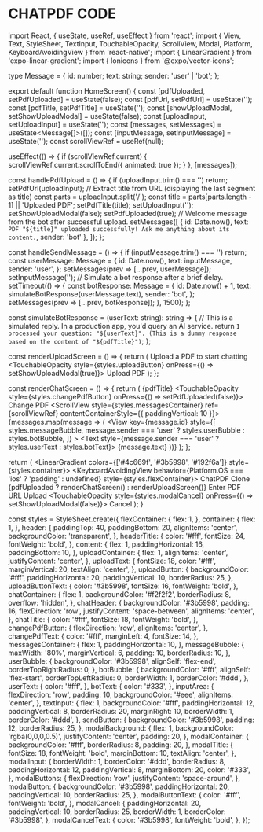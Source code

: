 # CHATPDF CODE

import React, { useState, useRef, useEffect } from 'react';
import { View, Text, StyleSheet, TextInput, TouchableOpacity, ScrollView, Modal, Platform, KeyboardAvoidingView } from 'react-native';
import { LinearGradient } from 'expo-linear-gradient';
import { Ionicons } from '@expo/vector-icons';

type Message = {
  id: number;
  text: string;
  sender: 'user' | 'bot';
};

export default function HomeScreen() {
  const [pdfUploaded, setPdfUploaded] = useState<boolean>(false);
  const [pdfUrl, setPdfUrl] = useState<string>('');
  const [pdfTitle, setPdfTitle] = useState<string>('');
  const [showUploadModal, setShowUploadModal] = useState<boolean>(false);
  const [uploadInput, setUploadInput] = useState<string>('');
  const [messages, setMessages] = useState<Message[]>([]);
  const [inputMessage, setInputMessage] = useState<string>('');
  const scrollViewRef = useRef<ScrollView>(null);

  useEffect(() => {
    if (scrollViewRef.current) {
      scrollViewRef.current.scrollToEnd({ animated: true });
    }
  }, [messages]);

  const handlePdfUpload = () => {
    if (uploadInput.trim() === '') return;
    setPdfUrl(uploadInput);
    // Extract title from URL (displaying the last segment as title)
    const parts = uploadInput.split('/');
    const title = parts[parts.length - 1] || 'Uploaded PDF';
    setPdfTitle(title);
    setUploadInput('');
    setShowUploadModal(false);
    setPdfUploaded(true);
    // Welcome message from the bot after successful upload.
    setMessages([
      { id: Date.now(), text: `PDF "${title}" uploaded successfully! Ask me anything about its content.`, sender: 'bot' },
    ]);
  };

  const handleSendMessage = () => {
    if (inputMessage.trim() === '') return;
    const userMessage: Message = {
      id: Date.now(),
      text: inputMessage,
      sender: 'user',
    };
    setMessages(prev => [...prev, userMessage]);
    setInputMessage('');
    // Simulate a bot response after a brief delay.
    setTimeout(() => {
      const botResponse: Message = {
        id: Date.now() + 1,
        text: simulateBotResponse(userMessage.text),
        sender: 'bot',
      };
      setMessages(prev => [...prev, botResponse]);
    }, 1500);
  };

  const simulateBotResponse = (userText: string): string => {
    // This is a simulated reply. In a production app, you'd query an AI service.
    return `I processed your question: "${userText}". (This is a dummy response based on the content of "${pdfTitle}")`;
  };

  const renderUploadScreen = () => {
    return (
      <View style={styles.uploadContainer}>
        <Ionicons name="document-text-outline" size={80} color="#3b5998" />
        <Text style={styles.uploadText}>Upload a PDF to start chatting</Text>
        <TouchableOpacity style={styles.uploadButton} onPress={() => setShowUploadModal(true)}>
          <Text style={styles.uploadButtonText}>Upload PDF</Text>
        </TouchableOpacity>
      </View>
    );
  };

  const renderChatScreen = () => {
    return (
      <View style={styles.chatContainer}>
        <View style={styles.chatHeader}>
          <Text style={styles.chatTitle}>{pdfTitle}</Text>
          <TouchableOpacity style={styles.changePdfButton} onPress={() => setPdfUploaded(false)}>
            <Ionicons name="refresh-circle" size={24} color="#fff" />
            <Text style={styles.changePdfText}>Change PDF</Text>
          </TouchableOpacity>
        </View>
        <ScrollView style={styles.messagesContainer} ref={scrollViewRef} contentContainerStyle={{ paddingVertical: 10 }}>
          {messages.map(message => (
            <View
              key={message.id}
              style={[
                styles.messageBubble,
                message.sender === 'user' ? styles.userBubble : styles.botBubble,
              ]}
            >
              <Text style={message.sender === 'user' ? styles.userText : styles.botText}>
                {message.text}
              </Text>
            </View>
          ))}
        </ScrollView>
        <View style={styles.inputArea}>
          <TextInput
            style={styles.textInput}
            value={inputMessage}
            onChangeText={setInputMessage}
            placeholder="Type your message..."
            placeholderTextColor="#888"
          />
          <TouchableOpacity style={styles.sendButton} onPress={handleSendMessage}>
            <Ionicons name="send" size={24} color="#fff" />
          </TouchableOpacity>
        </View>
      </View>
    );
  };

  return (
    <LinearGradient colors={['#4c669f', '#3b5998', '#192f6a']} style={styles.container}>
      <KeyboardAvoidingView behavior={Platform.OS === 'ios' ? 'padding' : undefined} style={styles.flexContainer}>
        <View style={styles.header}>
          <Text style={styles.headerTitle}>ChatPDF Clone</Text>
        </View>
        <View style={styles.content}>
          {pdfUploaded ? renderChatScreen() : renderUploadScreen()}
        </View>
      </KeyboardAvoidingView>
      <Modal visible={showUploadModal} transparent animationType="slide">
        <View style={styles.modalBackground}>
          <View style={styles.modalContainer}>
            <Text style={styles.modalTitle}>Enter PDF URL</Text>
            <TextInput
              style={styles.modalInput}
              value={uploadInput}
              onChangeText={setUploadInput}
              placeholder="https://example.com/file.pdf"
              placeholderTextColor="#888"
            />
            <View style={styles.modalButtons}>
              <TouchableOpacity style={styles.modalButton} onPress={handlePdfUpload}>
                <Text style={styles.modalButtonText}>Upload</Text>
              </TouchableOpacity>
              <TouchableOpacity style={styles.modalCancel} onPress={() => setShowUploadModal(false)}>
                <Text style={styles.modalCancelText}>Cancel</Text>
              </TouchableOpacity>
            </View>
          </View>
        </View>
      </Modal>
    </LinearGradient>
  );
}

const styles = StyleSheet.create({
  flexContainer: {
    flex: 1,
  },
  container: {
    flex: 1,
  },
  header: {
    paddingTop: 40,
    paddingBottom: 20,
    alignItems: 'center',
    backgroundColor: 'transparent',
  },
  headerTitle: {
    color: '#fff',
    fontSize: 24,
    fontWeight: 'bold',
  },
  content: {
    flex: 1,
    paddingHorizontal: 16,
    paddingBottom: 10,
  },
  uploadContainer: {
    flex: 1,
    alignItems: 'center',
    justifyContent: 'center',
  },
  uploadText: {
    fontSize: 18,
    color: '#fff',
    marginVertical: 20,
    textAlign: 'center',
  },
  uploadButton: {
    backgroundColor: '#fff',
    paddingHorizontal: 20,
    paddingVertical: 10,
    borderRadius: 25,
  },
  uploadButtonText: {
    color: '#3b5998',
    fontSize: 16,
    fontWeight: 'bold',
  },
  chatContainer: {
    flex: 1,
    backgroundColor: '#f2f2f2',
    borderRadius: 8,
    overflow: 'hidden',
  },
  chatHeader: {
    backgroundColor: '#3b5998',
    padding: 16,
    flexDirection: 'row',
    justifyContent: 'space-between',
    alignItems: 'center',
  },
  chatTitle: {
    color: '#fff',
    fontSize: 18,
    fontWeight: 'bold',
  },
  changePdfButton: {
    flexDirection: 'row',
    alignItems: 'center',
  },
  changePdfText: {
    color: '#fff',
    marginLeft: 4,
    fontSize: 14,
  },
  messagesContainer: {
    flex: 1,
    paddingHorizontal: 10,
  },
  messageBubble: {
    maxWidth: '80%',
    marginVertical: 6,
    padding: 10,
    borderRadius: 10,
  },
  userBubble: {
    backgroundColor: '#3b5998',
    alignSelf: 'flex-end',
    borderTopRightRadius: 0,
  },
  botBubble: {
    backgroundColor: '#fff',
    alignSelf: 'flex-start',
    borderTopLeftRadius: 0,
    borderWidth: 1,
    borderColor: '#ddd',
  },
  userText: {
    color: '#fff',
  },
  botText: {
    color: '#333',
  },
  inputArea: {
    flexDirection: 'row',
    padding: 10,
    backgroundColor: '#eee',
    alignItems: 'center',
  },
  textInput: {
    flex: 1,
    backgroundColor: '#fff',
    paddingHorizontal: 12,
    paddingVertical: 8,
    borderRadius: 20,
    marginRight: 10,
    borderWidth: 1,
    borderColor: '#ddd',
  },
  sendButton: {
    backgroundColor: '#3b5998',
    padding: 12,
    borderRadius: 25,
  },
  modalBackground: {
    flex: 1,
    backgroundColor: 'rgba(0,0,0,0.5)',
    justifyContent: 'center',
    padding: 20,
  },
  modalContainer: {
    backgroundColor: '#fff',
    borderRadius: 8,
    padding: 20,
  },
  modalTitle: {
    fontSize: 18,
    fontWeight: 'bold',
    marginBottom: 10,
    textAlign: 'center',
  },
  modalInput: {
    borderWidth: 1,
    borderColor: '#ddd',
    borderRadius: 8,
    paddingHorizontal: 12,
    paddingVertical: 8,
    marginBottom: 20,
    color: '#333',
  },
  modalButtons: {
    flexDirection: 'row',
    justifyContent: 'space-around',
  },
  modalButton: {
    backgroundColor: '#3b5998',
    paddingHorizontal: 20,
    paddingVertical: 10,
    borderRadius: 25,
  },
  modalButtonText: {
    color: '#fff',
    fontWeight: 'bold',
  },
  modalCancel: {
    paddingHorizontal: 20,
    paddingVertical: 10,
    borderRadius: 25,
    borderWidth: 1,
    borderColor: '#3b5998',
  },
  modalCancelText: {
    color: '#3b5998',
    fontWeight: 'bold',
  },
});
